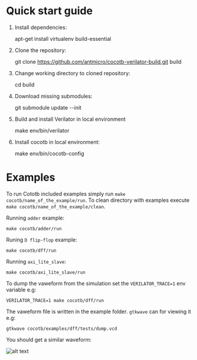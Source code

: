 # Quick start guide

1. Install dependencies:

    apt-get install virtualenv build-essential

2. Clone the repository:

    git clone https://github.com/antmicro/cocotb-verilator-build.git build

3. Change working directory to cloned repository:

    cd build

4. Download missing submodules:

    git submodule update --init

5. Build and install Verilator in local environment

    make env/bin/verilator

6. Install cocotb in local environment:

    make env/bin/cocotb-config


# Examples

To run Cototb included examples simply run `make cocotb/name_of_the_example/run`.
To clean directory with examples execute `make cocotb/name_of_the_example/clean`.

Running `adder` example:

    make cocotb/adder/run

Runing `D flip-flop` example:

    make cocotb/dff/run

Running `axi_lite_slave`:

    make cocotb/axi_lite_slave/run

To dump the vaweform from the simulation set the `VERILATOR_TRACE=1` env variable e.g:

    VERILATOR_TRACE=1 make cocotb/dff/run

The vaweform file is written in the example folder. `gtkwave` can for viewing it e.g:

    gtkwave cocotb/examples/dff/tests/dump.vcd

You should get a similar waveform:

![alt text](https://github.com/antmicro/cocotb-verilator-build/raw/master/src/img/dff-vcd.png "DFF test waveform")
